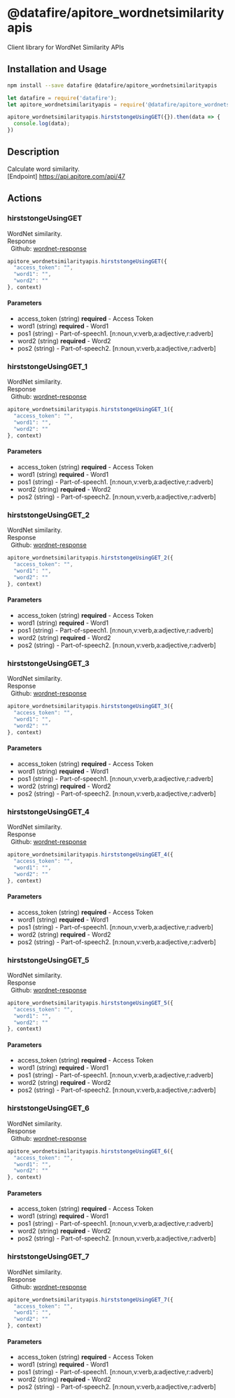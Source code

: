 # @datafire/apitore_wordnetsimilarityapis

Client library for WordNet Similarity APIs

## Installation and Usage
```bash
npm install --save datafire @datafire/apitore_wordnetsimilarityapis
```

```js
let datafire = require('datafire');
let apitore_wordnetsimilarityapis = require('@datafire/apitore_wordnetsimilarityapis').create();

apitore_wordnetsimilarityapis.hirststongeUsingGET({}).then(data => {
  console.log(data);
})
```

## Description
Calculate word similarity.<BR />[Endpoint] https://api.apitore.com/api/47

## Actions
### hirststongeUsingGET
WordNet similarity.<BR />Response<BR />&nbsp; Github: <a href="https://github.com/keigohtr/apitore-response-parent/tree/master/wordnet-response">wordnet-response</a><BR />


```js
apitore_wordnetsimilarityapis.hirststongeUsingGET({
  "access_token": "",
  "word1": "",
  "word2": ""
}, context)
```

#### Parameters
* access_token (string) **required** - Access Token
* word1 (string) **required** - Word1
* pos1 (string) - Part-of-speech1. [n:noun,v:verb,a:adjective,r:adverb]
* word2 (string) **required** - Word2
* pos2 (string) - Part-of-speech2. [n:noun,v:verb,a:adjective,r:adverb]

### hirststongeUsingGET_1
WordNet similarity.<BR />Response<BR />&nbsp; Github: <a href="https://github.com/keigohtr/apitore-response-parent/tree/master/wordnet-response">wordnet-response</a><BR />


```js
apitore_wordnetsimilarityapis.hirststongeUsingGET_1({
  "access_token": "",
  "word1": "",
  "word2": ""
}, context)
```

#### Parameters
* access_token (string) **required** - Access Token
* word1 (string) **required** - Word1
* pos1 (string) - Part-of-speech1. [n:noun,v:verb,a:adjective,r:adverb]
* word2 (string) **required** - Word2
* pos2 (string) - Part-of-speech2. [n:noun,v:verb,a:adjective,r:adverb]

### hirststongeUsingGET_2
WordNet similarity.<BR />Response<BR />&nbsp; Github: <a href="https://github.com/keigohtr/apitore-response-parent/tree/master/wordnet-response">wordnet-response</a><BR />


```js
apitore_wordnetsimilarityapis.hirststongeUsingGET_2({
  "access_token": "",
  "word1": "",
  "word2": ""
}, context)
```

#### Parameters
* access_token (string) **required** - Access Token
* word1 (string) **required** - Word1
* pos1 (string) - Part-of-speech1. [n:noun,v:verb,a:adjective,r:adverb]
* word2 (string) **required** - Word2
* pos2 (string) - Part-of-speech2. [n:noun,v:verb,a:adjective,r:adverb]

### hirststongeUsingGET_3
WordNet similarity.<BR />Response<BR />&nbsp; Github: <a href="https://github.com/keigohtr/apitore-response-parent/tree/master/wordnet-response">wordnet-response</a><BR />


```js
apitore_wordnetsimilarityapis.hirststongeUsingGET_3({
  "access_token": "",
  "word1": "",
  "word2": ""
}, context)
```

#### Parameters
* access_token (string) **required** - Access Token
* word1 (string) **required** - Word1
* pos1 (string) - Part-of-speech1. [n:noun,v:verb,a:adjective,r:adverb]
* word2 (string) **required** - Word2
* pos2 (string) - Part-of-speech2. [n:noun,v:verb,a:adjective,r:adverb]

### hirststongeUsingGET_4
WordNet similarity.<BR />Response<BR />&nbsp; Github: <a href="https://github.com/keigohtr/apitore-response-parent/tree/master/wordnet-response">wordnet-response</a><BR />


```js
apitore_wordnetsimilarityapis.hirststongeUsingGET_4({
  "access_token": "",
  "word1": "",
  "word2": ""
}, context)
```

#### Parameters
* access_token (string) **required** - Access Token
* word1 (string) **required** - Word1
* pos1 (string) - Part-of-speech1. [n:noun,v:verb,a:adjective,r:adverb]
* word2 (string) **required** - Word2
* pos2 (string) - Part-of-speech2. [n:noun,v:verb,a:adjective,r:adverb]

### hirststongeUsingGET_5
WordNet similarity.<BR />Response<BR />&nbsp; Github: <a href="https://github.com/keigohtr/apitore-response-parent/tree/master/wordnet-response">wordnet-response</a><BR />


```js
apitore_wordnetsimilarityapis.hirststongeUsingGET_5({
  "access_token": "",
  "word1": "",
  "word2": ""
}, context)
```

#### Parameters
* access_token (string) **required** - Access Token
* word1 (string) **required** - Word1
* pos1 (string) - Part-of-speech1. [n:noun,v:verb,a:adjective,r:adverb]
* word2 (string) **required** - Word2
* pos2 (string) - Part-of-speech2. [n:noun,v:verb,a:adjective,r:adverb]

### hirststongeUsingGET_6
WordNet similarity.<BR />Response<BR />&nbsp; Github: <a href="https://github.com/keigohtr/apitore-response-parent/tree/master/wordnet-response">wordnet-response</a><BR />


```js
apitore_wordnetsimilarityapis.hirststongeUsingGET_6({
  "access_token": "",
  "word1": "",
  "word2": ""
}, context)
```

#### Parameters
* access_token (string) **required** - Access Token
* word1 (string) **required** - Word1
* pos1 (string) - Part-of-speech1. [n:noun,v:verb,a:adjective,r:adverb]
* word2 (string) **required** - Word2
* pos2 (string) - Part-of-speech2. [n:noun,v:verb,a:adjective,r:adverb]

### hirststongeUsingGET_7
WordNet similarity.<BR />Response<BR />&nbsp; Github: <a href="https://github.com/keigohtr/apitore-response-parent/tree/master/wordnet-response">wordnet-response</a><BR />


```js
apitore_wordnetsimilarityapis.hirststongeUsingGET_7({
  "access_token": "",
  "word1": "",
  "word2": ""
}, context)
```

#### Parameters
* access_token (string) **required** - Access Token
* word1 (string) **required** - Word1
* pos1 (string) - Part-of-speech1. [n:noun,v:verb,a:adjective,r:adverb]
* word2 (string) **required** - Word2
* pos2 (string) - Part-of-speech2. [n:noun,v:verb,a:adjective,r:adverb]

